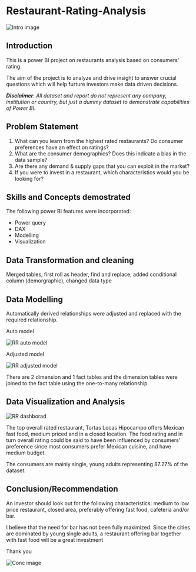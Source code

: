 # Restaurant-Rating-Analysis

![Intro image](https://github.com/user-attachments/assets/f8aaaffc-7986-402c-b617-763141b0ff67)

## Introduction
This is a power BI project on restaurants analysis based on consumers' rating.

The aim of the project is to analyze and drive insight to answer crucial questions which will help furture investors make data driven decisions.

**_Disclaimer_**: _All dataset and report do not represent any company, institution or country, but just a dummy dataset to demonstrate capabilities of Power BI._

## Problem Statement

1. What can you learn from the highest rated restaurants? Do consumer preferences have an effect on ratings? 
2. What are the consumer demographics? Does this indicate a bias in the data sample? 
3. Are there any demand & supply gaps that you can exploit in the market?
4. If you were to invest in a restaurant, which characteristics would you be looking for?

## Skills and Concepts demostrated

The following power BI features were incorporated:
- Power query
- DAX
- Modelling
- Visualization

## Data Transformation and cleaning
Merged tables, first roll as header, find and replace, added conditional column (demorgraphic), changed data type

## Data Modelling
Automatically derived relationships were adjusted and replaced with the required relationship.

Auto model                  

![RR auto model](https://github.com/user-attachments/assets/a337ce76-26db-46ba-ad21-9995687f3621) 

Adjusted model

![RR adjusted model](https://github.com/user-attachments/assets/0ddf71b4-f95b-4c8a-8eb0-a24f4f1113ef)

There are 2 dimension and 1 fact tables and the dimension tables were joined to the fact table using the one-to-many relationship.

## Data Visualization and Analysis

![RR dashborad](https://github.com/user-attachments/assets/765c2162-8fae-4f4e-a955-c8d88cf30125)

The top overall rated restaurant, Tortas Locas Hipocampo offers Mexican fast food, medium priced and in a closed location. The food rating and in turn overall rating could be said to have been influenced by consumers’ preference since most consumers prefer Mexican cuisine, and have medium budget.

The consumers are mainly single, young adults representing 87.27% of the dataset. 

## Conclusion/Recommendation

An investor should look out for the following characteristics: medium to low price restaurant, closed area, preferably offering fast food, cafeteria and/or bar.

I believe that the need for bar has not been fully maximized. Since the cities are dominated by young single adults, a restaurant offering bar together with fast food will be a great investment

Thank you

![Conc  image](https://github.com/user-attachments/assets/878961db-6553-4fb1-b9ee-01ac82fec646)
